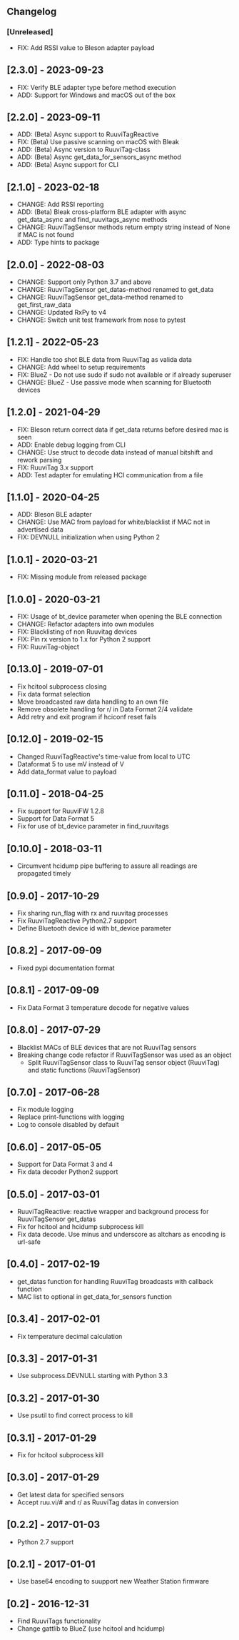 ## Changelog

### [Unreleased]
* FIX: Add RSSI value to Bleson adapter payload

## [2.3.0] - 2023-09-23
* FIX: Verify BLE adapter type before method execution
* ADD: Support for Windows and macOS out of the box

## [2.2.0] - 2023-09-11
* ADD: (Beta) Async support to RuuviTagReactive
* FIX: (Beta) Use passive scanning on macOS with Bleak
* ADD: (Beta) Async version to RuuviTag-class
* ADD: (Beta) Async get_data_for_sensors_async method
* ADD: (Beta) Async support for CLI

## [2.1.0] - 2023-02-18
* CHANGE: Add RSSI reporting
* ADD: (Beta) Bleak cross-platform BLE adapter with async get_data_async and find_ruuvitags_async methods
* CHANGE: RuuviTagSensor methods return empty string instead of None if MAC is not found
* ADD: Type hints to package

## [2.0.0] - 2022-08-03
* CHANGE: Support only Python 3.7 and above
* CHANGE: RuuviTagSensor get_datas-method renamed to get_data
* CHANGE: RuuviTagSensor get_data-method renamed to get_first_raw_data
* CHANGE: Updated RxPy to v4
* CHANGE: Switch unit test framework from nose to pytest

## [1.2.1] - 2022-05-23
* FIX: Handle too shot BLE data from RuuviTag as valida data
* CHANGE: Add wheel to setup requirements
* FIX: BlueZ - Do not use sudo if sudo not available or if already superuser
* CHANGE: BlueZ - Use passive mode when scanning for Bluetooth devices

## [1.2.0] - 2021-04-29
* FIX: Bleson return correct data if get_data returns before desired mac is seen
* ADD: Enable debug logging from CLI
* CHANGE: Use struct to decode data instead of manual bitshift and rework parsing
* FIX: RuuviTag 3.x support
* ADD: Test adapter for emulating HCI communication from a file

## [1.1.0] - 2020-04-25
* ADD: Bleson BLE adapter
* CHANGE: Use MAC from payload for white/blacklist if MAC not in advertised data
* FIX: DEVNULL initialization when using Python 2

## [1.0.1] - 2020-03-21
* FIX: Missing module from released package

## [1.0.0] - 2020-03-21
* FIX: Usage of bt_device parameter when opening the BLE connection
* CHANGE: Refactor adapters into own modules
* FIX: Blacklisting of non Ruuvitag devices
* FIX: Pin rx version to 1.x for Python 2 support
* FIX: RuuviTag-object

## [0.13.0] - 2019-07-01
* Fix hcitool subprocess closing
* Fix data format selection
* Move broadcasted raw data handling to an own file
* Remove obsolete handling for r/ in Data Format 2/4 validate
* Add retry and exit program if hciconf reset fails

## [0.12.0] - 2019-02-15
* Changed RuuviTagReactive's time-value from local to UTC 
* Dataformat 5 to use mV instead of V
* Add data_format value to payload

## [0.11.0] - 2018-04-25
* Fix support for RuuviFW 1.2.8 
* Support for Data Format 5
* Fix for use of bt_device parameter in find_ruuvitags

## [0.10.0] - 2018-03-11
* Circumvent hcidump pipe buffering to assure all readings are propagated timely

## [0.9.0] - 2017-10-29
* Fix sharing run_flag with rx and ruuvitag processes
* Fix RuuviTagReactive Python2.7 support
* Define Bluetooth device id with bt_device parameter

## [0.8.2] - 2017-09-09
* Fixed pypi documentation format

## [0.8.1] - 2017-09-09
* Fix Data Format 3 temperature decode for negative values

## [0.8.0] - 2017-07-29
* Blacklist MACs of BLE devices that are not RuuviTag sensors
* Breaking change code refactor if RuuviTagSensor was used as an object
    * Split RuuviTagSensor class to RuuviTag sensor object (RuuviTag) and static functions (RuuviTagSensor) 

## [0.7.0] - 2017-06-28
* Fix module logging
* Replace print-functions with logging
* Log to console disabled by default

## [0.6.0] - 2017-05-05
* Support for Data Format 3 and 4
* Fix data decoder Python2 support

## [0.5.0] - 2017-03-01
* RuuviTagReactive: reactive wrapper and background process for RuuviTagSensor get_datas 
* Fix for hcitool and hcidump subprocess kill
* Fix data decode. Use minus and underscore as altchars as encoding is url-safe

## [0.4.0] - 2017-02-19
* get_datas function for handling RuuviTag broadcasts with callback function
* MAC list to optional in get_data_for_sensors function

## [0.3.4] - 2017-02-01
* Fix temperature decimal calculation 

## [0.3.3] - 2017-01-31
* Use subprocess.DEVNULL starting with Python 3.3

## [0.3.2] - 2017-01-30
* Use psutil to find correct process to kill

## [0.3.1] - 2017-01-29
* Fix for hcitool subprocess kill

## [0.3.0] - 2017-01-29
* Get latest data for specified sensors 
* Accept ruu.vi/# and r/ as RuuviTag datas in conversion

## [0.2.2] - 2017-01-03
* Python 2.7 support

## [0.2.1] - 2017-01-01
* Use base64 encoding to suupport new Weather Station firmware 

## [0.2] - 2016-12-31
* Find RuuviTags functionality
* Change gattlib to BlueZ (use hcitool and hcidump)
